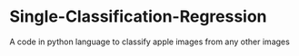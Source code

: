 # Single-Classification-Regression
 A code in python language to classify apple images from any other images
